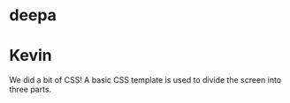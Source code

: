 # deepa

# Kevin
We did a bit of CSS! A basic CSS template is used to divide the screen into three parts.